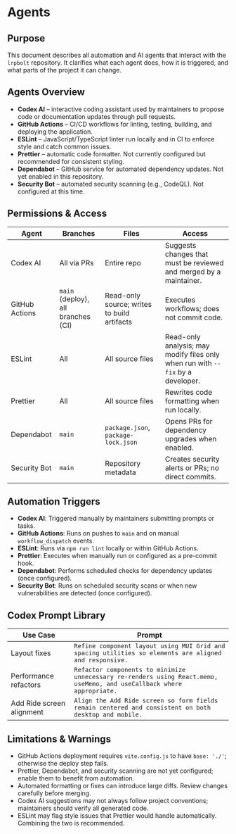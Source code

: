 # Agents

## Purpose

This document describes all automation and AI agents that interact with the `lrpbolt` repository. It clarifies what each agent does, how it is triggered, and what parts of the project it can change.

## Agents Overview

- **Codex AI** – interactive coding assistant used by maintainers to propose code or documentation updates through pull requests.
- **GitHub Actions** – CI/CD workflows for linting, testing, building, and deploying the application.
- **ESLint** – JavaScript/TypeScript linter run locally and in CI to enforce style and catch common issues.
- **Prettier** – automatic code formatter. Not currently configured but recommended for consistent styling.
- **Dependabot** – GitHub service for automated dependency updates. Not yet enabled in this repository.
- **Security Bot** – automated security scanning (e.g., CodeQL). Not configured at this time.

## Permissions & Access

| Agent          | Branches                           | Files                                       | Access                                                                          |
| -------------- | ---------------------------------- | ------------------------------------------- | ------------------------------------------------------------------------------- |
| Codex AI       | All via PRs                        | Entire repo                                 | Suggests changes that must be reviewed and merged by a maintainer.              |
| GitHub Actions | `main` (deploy), all branches (CI) | Read-only source; writes to build artifacts | Executes workflows; does not commit code.                                       |
| ESLint         | All                                | All source files                            | Read-only analysis; may modify files only when run with `--fix` by a developer. |
| Prettier       | All                                | All source files                            | Rewrites code formatting when run locally.                                      |
| Dependabot     | `main`                             | `package.json`, `package-lock.json`         | Opens PRs for dependency upgrades when enabled.                                 |
| Security Bot   | `main`                             | Repository metadata                         | Creates security alerts or PRs; no direct commits.                              |

## Automation Triggers

- **Codex AI**: Triggered manually by maintainers submitting prompts or tasks.
- **GitHub Actions**: Runs on pushes to `main` and on manual `workflow_dispatch` events.
- **ESLint**: Runs via `npm run lint` locally or within GitHub Actions.
- **Prettier**: Executes when manually run or configured as a pre-commit hook.
- **Dependabot**: Performs scheduled checks for dependency updates (once configured).
- **Security Bot**: Runs on scheduled security scans or when new vulnerabilities are detected (once configured).

## Codex Prompt Library

| Use Case                  | Prompt                                                                                                                 |
| ------------------------- | ---------------------------------------------------------------------------------------------------------------------- |
| Layout fixes              | `Refine component layout using MUI Grid and spacing utilities so elements are aligned and responsive.`                 |
| Performance refactors     | `Refactor components to minimize unnecessary re-renders using React.memo, useMemo, and useCallback where appropriate.` |
| Add Ride screen alignment | `Align the Add Ride screen so form fields remain centered and consistent on both desktop and mobile.`                  |

## Limitations & Warnings

- GitHub Actions deployment requires `vite.config.js` to have `base: './'`; otherwise the deploy step fails.
- Prettier, Dependabot, and security scanning are not yet configured; enable them to benefit from automation.
- Automated formatting or fixes can introduce large diffs. Review changes carefully before merging.
- Codex AI suggestions may not always follow project conventions; maintainers should verify all generated code.
- ESLint may flag style issues that Prettier would handle automatically. Combining the two is recommended.
